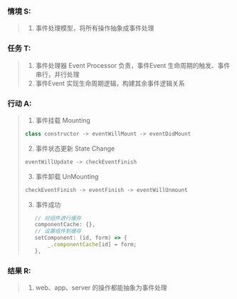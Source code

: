 ### 情境 S:
> 1. 事件处理模型，将所有操作抽象成事件处理
### 任务 T:  
> 1. 事件处理器 Event Processor 负责，事件Event 生命周期的触发、事件串行，并行处理
> 2. 事件Event 实现生命周期逻辑，构建其余事件逻辑关系
### 行动 A: 
> 1. 事件挂载 Mounting
>```javascript
> class constructor -> eventWillMount -> eventDidMount
>```
>
> 2. 事件状态更新 State Change
>```javascript
> eventWillUpdate -> checkEventFinish
>```
> 
> 3. 事件卸载 UnMounting
>```javascript
> checkEventFinish -> eventFinish -> eventWillUnmount
>```
>
> 3. 事件成功
> ```javascript
>    // 对组件进行缓存
>    componentCache: {},
>    // 设置组件到缓存
>    setComponent: (id, form) => {
>        _.componentCache[id] = form;
>    },
> ```


### 结果 R:
> 1. web、app、server 的操作都能抽象为事件处理
